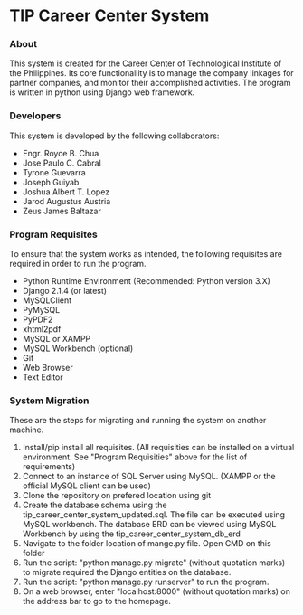 <h1>TIP Career Center System</h1>

<h3>About</h3>
<p>This system is created for the Career Center of Technological Institute of the Philippines. Its core functionallity is to manage the company linkages for partner companies, and monitor their accomplished activities. The program is written in python using Django web framework.</p>

<h3>Developers</h3>
<p>This system is developed by the following collaborators:</p>
<ul>
  <li>Engr. Royce B. Chua</li>
  <li>Jose Paulo C. Cabral</li>
  <li>Tyrone Guevarra</li>
  <li>Joseph Guiyab</li>
  <li>Joshua Albert T. Lopez</li>
  <li>Jarod Augustus Austria</li>
  <li>Zeus James Baltazar</li>
</ul>

<h3>Program Requisites</h3>
<p>To ensure that the system works as intended, the following requisites are required in order to run the program.</p>
<ul>
  <li>Python Runtime Environment (Recommended: Python version 3.X)</li>
  <li>Django 2.1.4 (or latest)</li>
  <li>MySQLClient</li>
  <li>PyMySQL</li>
  <li>PyPDF2</li>
  <li>xhtml2pdf</li>
  <li>MySQL or XAMPP</li>
  <li>MySQL Workbench (optional)</li>
  <li>Git</li>
  <li>Web Browser</li>
  <li>Text Editor</li>
</ul>
  
<h3>System Migration</h3>
<p>These are the steps for migrating and running the system on another machine.</p>
<ol>
  <li>Install/pip install all requisites. (All requisities can be installed on a virtual environment. See "Program Requisities" above for the list of requirements)</li>
  <li>Connect to an instance of SQL Server using MySQL. (XAMPP or the official MySQL client can be used)</li>
  <li>Clone the repository on prefered location using git</li>
  <li>Create the database schema using the tip_career_center_system_updated.sql. The file can be executed using MySQL workbench. The database ERD can be viewed using MySQL Workbench by using the tip_career_center_system_db_erd</li>
  <li>Navigate to the folder location of mange.py file. Open CMD on this folder</li>
  <li>Run the script: "python manage.py migrate" (without quotation marks) to migrate required the Django entities on the database.</li>
  <li>Run the script: "python manage.py runserver" to run the program.</li>
  <li>On a web browser, enter "localhost:8000" (without quotation marks) on the address bar to go to the homepage.</li>
</ol>
